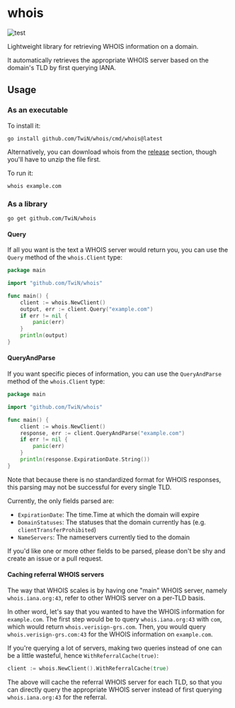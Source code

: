 # whois
![test](https://github.com/TwiN/whois/actions/workflows/test.yml/badge.svg)

Lightweight library for retrieving WHOIS information on a domain.

It automatically retrieves the appropriate WHOIS server based on the domain's TLD by first querying IANA.


## Usage
### As an executable
To install it:
```console
go install github.com/TwiN/whois/cmd/whois@latest
```
Alternatively, you can download whois from the [release](https://github.com/TwiN/whois/releases) section, though you'll have to unzip the file first.

To run it:
```console 
whois example.com
```

### As a library
```console
go get github.com/TwiN/whois
```

#### Query
If all you want is the text a WHOIS server would return you, you can use the `Query` method of the `whois.Client` type:
```go
package main

import "github.com/TwiN/whois"

func main() {
    client := whois.NewClient()
    output, err := client.Query("example.com")
    if err != nil {
    	panic(err)
    }
    println(output)
}
```

#### QueryAndParse
If you want specific pieces of information, you can use the `QueryAndParse` method of the `whois.Client` type:
```go
package main

import "github.com/TwiN/whois"

func main() {
    client := whois.NewClient()
    response, err := client.QueryAndParse("example.com")
    if err != nil {
    	panic(err)
    }
    println(response.ExpirationDate.String()) 
}
```
Note that because there is no standardized format for WHOIS responses, this parsing may not be successful for every single TLD.

Currently, the only fields parsed are:
- `ExpirationDate`: The time.Time at which the domain will expire
- `DomainStatuses`: The statuses that the domain currently has (e.g. `clientTransferProhibited`)
- `NameServers`: The nameservers currently tied to the domain

If you'd like one or more other fields to be parsed, please don't be shy and create an issue or a pull request.

#### Caching referral WHOIS servers
The way that WHOIS scales is by having one "main" WHOIS server, namely `whois.iana.org:43`, refer to other WHOIS server
on a per-TLD basis. 

In other word, let's say that you wanted to have the WHOIS information for `example.com`. 
The first step would be to query `whois.iana.org:43` with `com`, which would return `whois.verisign-grs.com`.
Then, you would query `whois.verisign-grs.com:43` for the WHOIS information on `example.com`.

If you're querying a lot of servers, making two queries instead of one can be a little wasteful, hence `WithReferralCache(true)`:
```go
client := whois.NewClient().WithReferralCache(true)
```
The above will cache the referral WHOIS server for each TLD, so that you can directly query the appropriate WHOIS server
instead of first querying `whois.iana.org:43` for the referral.

